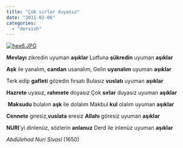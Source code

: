 ```yaml
---
title: "Çok sırlar duyasız"
date: "2011-02-06"
categories: 
  - "dervish"
---
```


[![hex6.JPG](/uploads/2011/02/hex6-2.thumbnail.JPG)](/uploads/2011/02/hex6-2.jpg "hex6.JPG")

**Mevlayı** zikredin uyuman **aşıklar** Lutfuna **şükredin** uyuman **aşıklar**

**Aşk** ile yanalım, **candan** usanalım, Gelin **uyanalım** uyuman **aşıklar**

Terk edip **gafleti** gözedin fırsatı Bulasız **vuslatı** uyuman **aşıklar**

**Hazrete** uyasız, **rahmete** doyasız Çok **sırlar** duyasız uyuman **aşıklar**

 **Maksudu** bulalım **aşk** ile dolalım Makbul **kul** olalım uyuman **aşıklar**

**Cennete** giresiz,**vuslata** eresiz **Allahı** göresiz uyuman **aşıklar**

**NURI**'yi dinlenüz, sözlerin **anlanuz** Derd ile inlenüz uyuman **aşıklar**

_Abdülehad Nuri Sivasî_ (1650)
